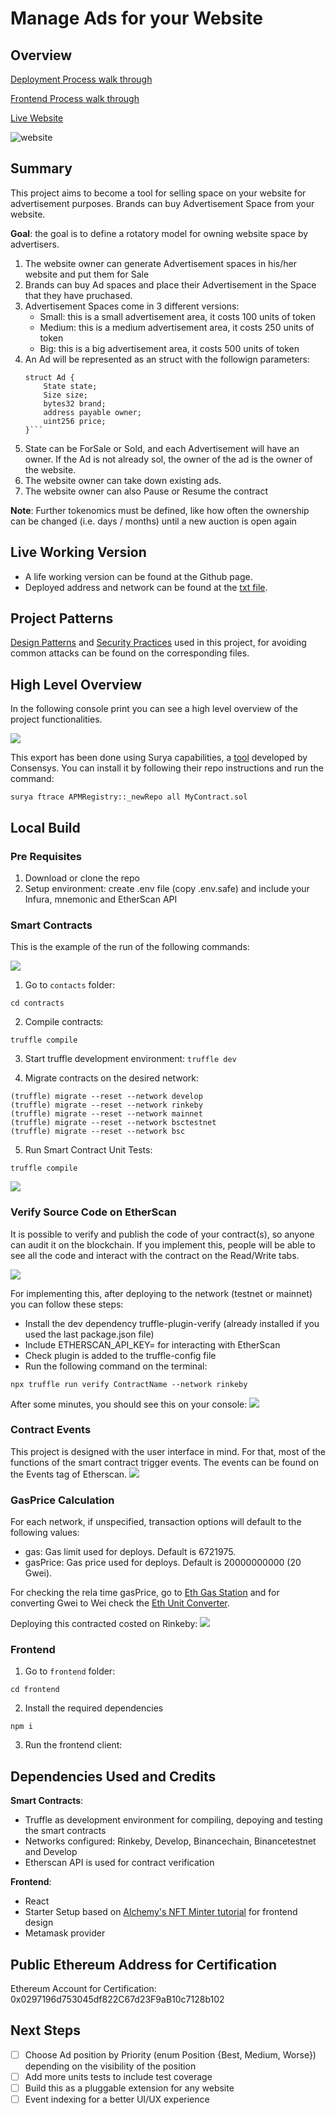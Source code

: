 # Manage Ads for your Website

## Overview
[Deployment Process walk through](https://www.youtube.com/watch?v=hd_inZSWP00)

[Frontend Process walk through](https://www.youtube.com/watch?v=S5XU99J4ayk)

[Live Website](https://website-ads-management.herokuapp.com/)

![website](public/website.png)

## Summary
This project aims to become a tool for selling space on your website for advertisement purposes. Brands can buy Advertisement Space from your website.

**Goal**: the goal is to define a rotatory model for owning website space by advertisers.

1. The website owner can generate Advertisement spaces in his/her website and put them for Sale
2. Brands can buy Ad spaces and place their Advertisement in the Space that they have pruchased.
3. Advertisement Spaces come in 3 different versions:
    - Small: this is a small advertisement area, it costs 100 units of token
    - Medium: this is a medium advertisement area, it costs 250 units of token
    - Big: this is a big advertisement area, it costs 500 units of token
4. An Ad will be represented as an struct with the followign parameters:
    ```
    struct Ad {
        State state;
        Size size;
        bytes32 brand;
        address payable owner;
        uint256 price;
    }```
5. State can be ForSale or Sold, and each Advertisement will have an owner. If the Ad is not already sol, the owner of the ad is the owner of the website.
6. The website owner can take down existing ads.
7. The website owner can also Pause or Resume the contract

**Note**: Further tokenomics must be defined, like how often the ownership can be changed (i.e. days / months) until a new auction is open again

## Live Working Version
- A life working version can be found at the Github page.
- Deployed address and network can be found at the [txt file](deployed_address.txt).

## Project Patterns
[Design Patterns](design_pattern_decisions.md) and [Security Practices](avoiding_common_attacks.md) used in this project, for avoiding common attacks can be found on the corresponding files.
## High Level Overview
In the following console print you can see a high level overview of the project functionalities.

![](public/high-level-overview.png)

This export has been done using Surya capabilities, a [tool](https://github.com/ConsenSys/surya) developed by Consensys.
You can install it by following their repo instructions and run the command:

``surya ftrace APMRegistry::_newRepo all MyContract.sol``


## Local Build
### Pre Requisites
1. Download or clone the repo
2. Setup environment: create .env file (copy .env.safe) and include your Infura, mnemonic and EtherScan API

### Smart Contracts
This is the example of the run of the following commands:

![](public/setup-and-tests.gif)

1. Go to `contacts` folder:

```cd contracts```

2. Compile contracts:

```truffle compile```

3. Start truffle development environment:
```truffle dev```

4. Migrate contracts on the desired network:

```
(truffle) migrate --reset --network develop
(truffle) migrate --reset --network rinkeby
(truffle) migrate --reset --network mainnet
(truffle) migrate --reset --network bsctestnet
(truffle) migrate --reset --network bsc
```
5. Run Smart Contract Unit Tests:

```truffle compile```

![](public/tests.png)

### Verify Source Code on EtherScan
It is possible to verify and publish the code of your contract(s), so anyone can audit it on the blockchain. If you implement this, people will be able to see all the code and interact with the contract on the Read/Write tabs.

![](public/contract-verified.gif)

For implementing this, after deploying to the network (testnet or mainnet) you can follow these steps:

- Install the dev dependency truffle-plugin-verify (already installed if you used the last package.json file)
- Include ETHERSCAN_API_KEY= for interacting with EtherScan
- Check plugin is added to the truffle-config file
- Run the following command on the terminal: 

```npx truffle run verify ContractName --network rinkeby```

After some minutes, you should see this on your console:
![](public/contract-verify.png)

### Contract Events
This project is designed with the user interface in mind. For that, most of the functions of the smart contract trigger events. The events can be found on the Events tag of Etherscan.
![](public/contract-events.png)

### GasPrice Calculation
For each network, if unspecified, transaction options will default to the following values:
- gas: Gas limit used for deploys. Default is 6721975.
- gasPrice: Gas price used for deploys. Default is 20000000000 (20 Gwei).

For checking the rela time gasPrice, go to [Eth Gas Station](https://ethgasstation.info/) and for converting Gwei to Wei check the [Eth Unit Converter](https://coinguides.org/ethereum-unit-converter-gwei-ether/).

Deploying this contracted costed on Rinkeby:
![](public/gas-used.png)



### Frontend
1. Go to `frontend` folder:

```cd frontend```

2. Install the required dependencies

```npm i```

3. Run the frontend client:

## Dependencies Used and Credits
**Smart Contracts**:
- Truffle as development environment for compiling, depoying and testing the smart contracts
- Networks configured: Rinkeby, Develop, Binancechain, Binancetestnet and Develop
- Etherscan API is used for contract verification

**Frontend**: 
- React
- Starter Setup based on [Alchemy's NFT Minter tutorial](https://docs.alchemyapi.io/alchemy/tutorials/nft-minter) for frontend design
- Metamask provider


## Public Ethereum Address for Certification
Ethereum Account for Certification: 0x0297196d753045df822C67d23F9aB10c7128b102

## Next Steps
- [ ] Choose Ad position by Priority (enum Position {Best, Medium, Worse}) depending on the visibility of the position
- [ ] Add more units tests to include test coverage
- [ ] Build this as a pluggable extension for any website
- [ ] Event indexing for a better UI/UX experience